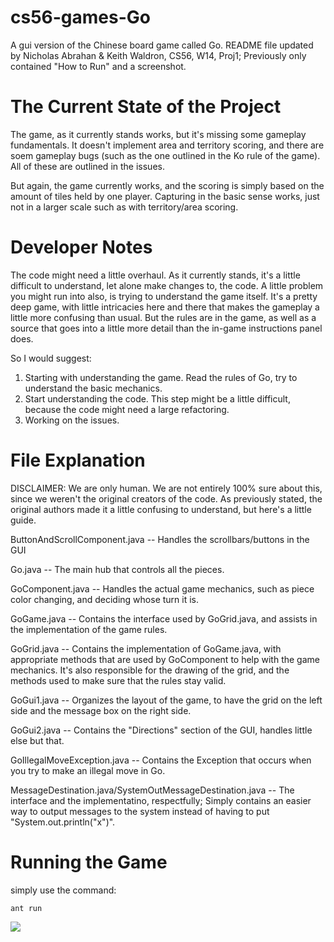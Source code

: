 cs56-games-Go
=============

A gui version of the Chinese board game called Go.
README file updated by Nicholas Abrahan & Keith Waldron, CS56, W14, Proj1;
Previously only contained "How to Run" and a screenshot.


# The Current State of the Project

The game, as it currently stands works, but it's missing some gameplay fundamentals. It doesn't implement area and territory scoring, and there are soem gameplay bugs (such as the one outlined in the Ko rule of the game). All of these are outlined in the issues.

But again, the game currently works, and the scoring is simply based on the amount of tiles held by one player. Capturing in the basic sense works, just not in a larger scale such as with territory/area scoring. 

# Developer Notes

The code might need a little overhaul. As it currently stands, it's a little difficult to understand, let alone make changes to, the code. A little problem you might run into also, is trying to understand the game itself. It's a pretty deep game, with little intricacies here and there that makes the gameplay a little more confusing than usual. But the rules are in the game, as well as a source that goes into a little more detail than the in-game instructions panel does.

So I would suggest:
1. Starting with understanding the game. Read the rules of Go, try to understand the basic mechanics.
2. Start understanding the code. This step might be a little difficult, because the code might need a large refactoring.
3. Working on the issues.

# File Explanation

DISCLAIMER: We are only human. We are not entirely 100% sure about this, since we weren't the original creators of the code. As previously stated, the original authors made it a little confusing to understand, but here's a little guide.


ButtonAndScrollComponent.java -- Handles the scrollbars/buttons in the GUI

Go.java -- The main hub that controls all the pieces.

GoComponent.java -- Handles the actual game mechanics, such as piece color changing, and deciding whose turn it is.

GoGame.java -- Contains the interface used by GoGrid.java, and assists in the implementation of the game rules.

GoGrid.java -- Contains the implementation of GoGame.java, with appropriate methods that are used by GoComponent to help with the game mechanics. It's also responsible for the drawing of the grid, and the methods used to make sure that the rules stay valid.

GoGui1.java -- Organizes the layout of the game, to have the grid on the left side and the message box on the right side.

GoGui2.java -- Contains the "Directions" section of the GUI, handles little else but that.

GoIllegalMoveException.java -- Contains the Exception that occurs when you try to make an illegal move in Go.

MessageDestination.java/SystemOutMessageDestination.java -- The interface and the implementatino, respectfully; Simply contains an easier way to output messages to the system instead of having to put "System.out.println("x")".




# Running the Game

simply use the command:
```
ant run
```

![](http://i.imgur.com/CA3os2A.png)
